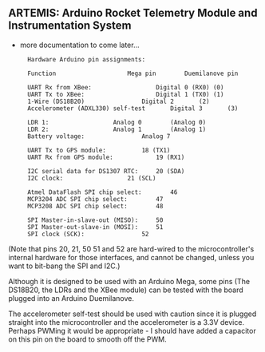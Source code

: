 ARTEMIS: Arduino Rocket Telemetry Module and Instrumentation System
------------------------------------------------------------------

* more documentation to come later...

	    Hardware Arduino pin assignments:
	
	    Function				    Mega pin		Duemilanove pin
	
	    UART Rx from XBee:		            Digital 0 (RX0)	(0)
	    UART Tx to XBee:		    	    Digital 1 (TX0)	(1)
	    1-Wire (DS18B20)			    Digital 2		(2)
	    Accelerometer (ADXL330) self-test       Digital 3		(3)

	    LDR 1:				    Analog 0		(Analog 0)
	    LDR 2:				    Analog 1		(Analog 1)
	    Battery voltage:			    Analog 7
	
	    UART Tx to GPS module:		    18 (TX1)
	    UART Rx from GPS module:		    19 (RX1)

	    I2C serial data for DS1307 RTC:	    20 (SDA)
	    I2C clock:				    21 (SCL)

	    Atmel DataFlash SPI chip select:	    46
	    MCP3204 ADC SPI chip select:	    47
	    MCP3208 ADC SPI chip select:	    48

	    SPI Master-in-slave-out (MISO):	    50
	    SPI Master-out-slave-in (MOSI):	    51
	    SPI clock (SCK):			    52


(Note that pins 20, 21, 50 51 and 52 are hard-wired to the microcontroller's
internal hardware for those interfaces, and cannot be changed, unless you want to bit-bang
the SPI and I2C.)

Although it is designed to be used with an Arduino Mega, some pins (The DS18B20, the LDRs and
the XBee module) can be tested with the board plugged into an Arduino Duemilanove.

The accelerometer self-test should be used with caution since it is plugged
straight into the microcontroller and the accelerometer is a 3.3V device.
Perhaps PWMing it would be appropriate - I should have added a capacitor on
this pin on the board to smooth off the PWM.



